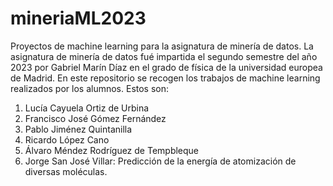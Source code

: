 # mineriaML2023

Proyectos de machine learning para la asignatura de minería de datos. La asignatura de minería de datos fué impartida el segundo semestre del año 2023 por Gabriel Marín Díaz en el grado de física de la universidad europea de Madrid. En este repositorio se recogen los trabajos de machine learning realizados por los alumnos. Estos son: 

1. Lucía Cayuela Ortiz de Urbina	
2. Francisco José Gómez Fernández
3. Pablo Jiménez Quintanilla
4. Ricardo López Cano
5. Álvaro Méndez Rodríguez de Tempbleque
6. Jorge San José Villar: Predicción de la energía de atomización de diversas moléculas.
